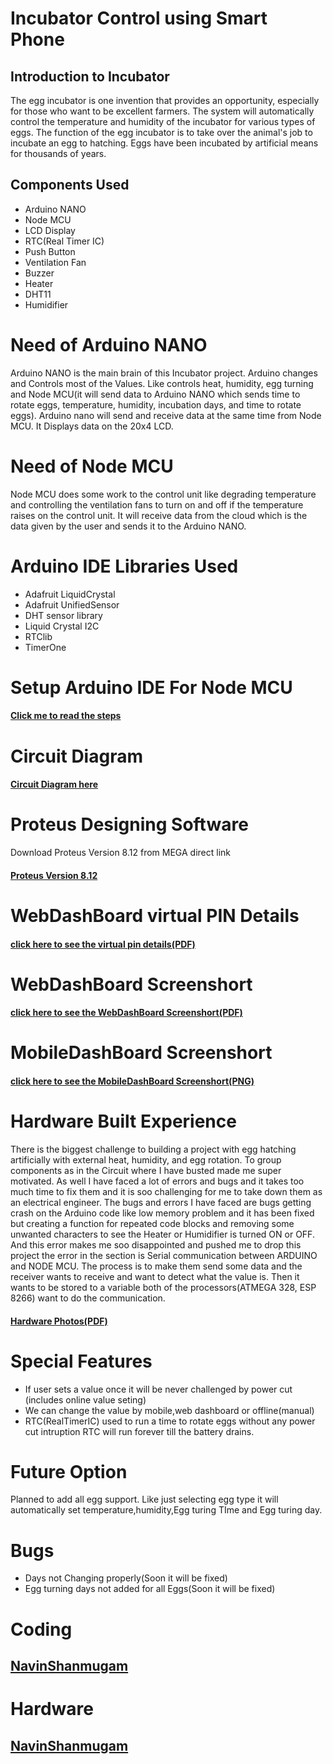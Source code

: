 
# Incubator Control using Smart Phone
## Introduction to Incubator
The egg incubator is one invention that provides an opportunity, especially for those who want to be excellent farmers. The system will automatically control the temperature and humidity of the incubator for various types of eggs. The function of the egg incubator is to take over the animal's job to incubate an egg to hatching. Eggs have been incubated by artificial means for thousands of years. 

## Components Used
* Arduino NANO
* Node MCU
* LCD Display
* RTC(Real Timer IC)
* Push Button
* Ventilation Fan
* Buzzer
* Heater
* DHT11
* Humidifier

# Need of Arduino NANO
Arduino NANO is the main brain of this Incubator project. Arduino changes and Controls most of the Values. Like controls heat, humidity, egg turning and Node MCU(it will send data to Arduino NANO which sends time to rotate eggs, temperature, humidity, incubation days, and time to rotate eggs). Arduino nano will send and receive data at the same time from Node MCU. It Displays data on the 20x4 LCD.

# Need of Node MCU
Node MCU does some work to the control unit like degrading temperature and controlling the ventilation fans to turn on and off if the temperature raises on the control unit. It will receive data from the cloud which is the data given by the user and sends it to the Arduino NANO.

# Arduino IDE Libraries Used
* Adafruit LiquidCrystal
* Adafruit UnifiedSensor
* DHT sensor library
* Liquid Crystal I2C
* RTClib
* TimerOne
# Setup Arduino IDE For Node MCU
#### [Click me to read the steps](https://www.instructables.com/Steps-to-Setup-Arduino-IDE-for-NODEMCU-ESP8266-WiF/)
# Circuit Diagram
#### [Circuit Diagram here](https://github.com/Navin23052000/Incubator-Online-controll-unit/blob/2b423da55fc7bc7e0b96e4aeddaa9ff456172a74/Incubator_Proteus_design%20Ver%208.12%20BY%20ElectroDroid_page-0001.jpg)
# Proteus Designing Software
Download Proteus Version 8.12 from MEGA direct link
 #### [Proteus Version 8.12](https://mega.nz/file/O5FRmR5D#uRR5PeKV-0fZcVhBFIiZZrSoAh4NqFRjtC4JEbneDiE)
# WebDashBoard virtual PIN Details
#### [click here to see the virtual pin details(PDF)](https://github.com/Navin23052000/Incubator-Online-controll-unit/blob/1673ec2966117d9199c628ff04547b7b5f76b667/Virtual%20pin%20details%20for%20web%20dashboard.pdf)
# WebDashBoard Screenshort
#### [click here to see the WebDashBoard Screenshort(PDF)](https://github.com/Navin23052000/Incubator-Online-controll-unit/blob/1673ec2966117d9199c628ff04547b7b5f76b667/WEB%20DASHBOARD%20INCUBATOR%20PROJECT.pdf)
# MobileDashBoard Screenshort
#### [click here to see the MobileDashBoard Screenshort(PNG)](https://github.com/Navin23052000/Incubator-Online-controll-unit/blob/1673ec2966117d9199c628ff04547b7b5f76b667/Blynk%20ScreenShort%20Mobile%20DashBoard.png)
# Hardware Built Experience 
There is the biggest challenge to building a project with egg hatching artificially with external heat, humidity, and egg rotation. To group components as in the Circuit where I have busted made me super motivated. As well I have faced a lot of errors and bugs and it takes too much time to fix them and it is soo challenging for me to take down them as an electrical engineer. The bugs and errors I have faced are bugs getting crash on the Arduino code like low memory problem and it has been fixed but creating a function for repeated code blocks and removing some unwanted characters to see the Heater or Humidifier is turned ON or OFF. And this error makes me soo disappointed and pushed me to drop this project the error in the section is Serial communication between ARDUINO and NODE MCU. The process is to make them send some data and the receiver wants to receive and want to detect what the value is. Then it wants to be stored to a variable both of the processors(ATMEGA 328, ESP 8266) want to do the communication.
#### [Hardware Photos(PDF)](https://github.com/Navin23052000/Incubator-Online-controll-unit/blob/bc73387c631d6052097a6f66fcfc657b383d3d26/Hardware%20ONLINE%20controll%20Incubator.pdf)
# Special Features
* If user sets a value once it will be never challenged by power cut (includes online value seting)
* We can change the value by mobile,web dashboard or offline(manual) 
* RTC(RealTimerIC) used to run a time to rotate eggs without any power cut intruption RTC will run forever till the battery drains.
# Future Option
Planned to add all egg support. Like just selecting egg type it will automatically set temperature,humidity,Egg turing TIme and Egg turing day.
# Bugs
* Days not Changing properly(Soon it will be fixed)
* Egg turning days not added for all Eggs(Soon it will be fixed)
# Coding
## [NavinShanmugam](https://www.linkedin.com/in/navin-navin-985b39239/)
# Hardware
## [NavinShanmugam](https://www.linkedin.com/in/navin-navin-985b39239/)
